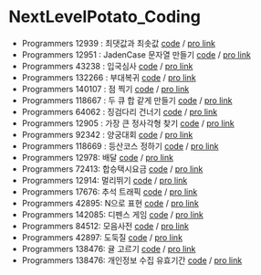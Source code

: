 # NextLevelPotato_Coding

* Programmers 12939 : 최댓값과 최솟값 [code](20221205.py) / [pro link](https://school.programmers.co.kr/learn/courses/30/lessons/12939)
* Programmers 12951 : JadenCase 문자열 만들기 [code](20221206.py) / [pro link](https://school.programmers.co.kr/learn/courses/30/lessons/12951)
* Programmers 43238 : 입국심사 [code](20221207.py) / [pro link](https://school.programmers.co.kr/learn/courses/30/lessons/43238)
* Programmers 132266 : 부대복귀 [code](20221208.py) / [pro link](https://school.programmers.co.kr/learn/courses/30/lessons/132266)
* Programmers 140107 : 점 찍기 [code](20221209.py) / [pro link](https://school.programmers.co.kr/learn/courses/30/lessons/140107)
* Programmers 118667 : 두 큐 합 같게 만들기 [code](20221212.py) / [pro link](https://school.programmers.co.kr/learn/courses/30/lessons/118667)
* Programmers 64062 : 징검다리 건너기 [code](20221213.py) / [pro link](https://school.programmers.co.kr/learn/courses/30/lessons/64062)
* Programmers 12905 : 가장 큰 정사각형 찾기 [code](20221214.py) / [pro link](https://school.programmers.co.kr/learn/courses/30/lessons/12905)
* Programmers 92342 : 양궁대회 [code](20221215.py) / [pro link](https://school.programmers.co.kr/learn/courses/30/lessons/92342)
* Programmers 118669 : 등산코스 정하기 [code](20221216.py) / [pro link](https://school.programmers.co.kr/learn/courses/30/lessons/118669)
* Programmers 12978: 배달 [code](20221220.py) / [pro link](https://school.programmers.co.kr/learn/courses/30/lessons/12978)
* Programmers 72413: 합승택시요금 [code](20221222.py) / [pro link](https://school.programmers.co.kr/learn/courses/30/lessons/72413)
* Programmers 12914: 멀리뛰기 [code](20221227.py) / [pro link](https://school.programmers.co.kr/learn/courses/30/lessons/12914)
* Programmers 17676: 추석 트래픽 [code](20230102.py) / [pro link](https://school.programmers.co.kr/learn/courses/30/lessons/17676)
* Programmers 42895: N으로 표현 [code](20230109.py) / [pro link](https://school.programmers.co.kr/learn/courses/30/lessons/42895)
* Programmers 142085: 디펜스 게임 [code](20230111.py) / [pro link](https://school.programmers.co.kr/learn/courses/30/lessons/142085) 
* Programmers 84512: 모음사전 [code](20230113.py) / [pro link](https://school.programmers.co.kr/learn/courses/30/lessons/84512)
* Programmers 42897: 도둑질 [code](20230116.py) / [pro link](https://school.programmers.co.kr/learn/courses/30/lessons/42897)
* Programmers 138476: 귤 고르기 [code](20230118.py) / [pro link](https://school.programmers.co.kr/learn/courses/30/lessons/138476)
* Programmers 138476: 개인정보 수집 유효기간 [code](20230120.py) / [pro link](https://school.programmers.co.kr/learn/courses/30/lessons/150370)